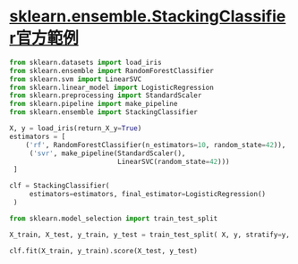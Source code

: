 # [sklearn.ensemble.StackingClassifier官方範例](https://scikit-learn.org/stable/modules/generated/sklearn.ensemble.StackingClassifier.html#sklearn.ensemble.StackingClassifier)
```python
from sklearn.datasets import load_iris
from sklearn.ensemble import RandomForestClassifier
from sklearn.svm import LinearSVC
from sklearn.linear_model import LogisticRegression
from sklearn.preprocessing import StandardScaler
from sklearn.pipeline import make_pipeline
from sklearn.ensemble import StackingClassifier

X, y = load_iris(return_X_y=True)
estimators = [
    ('rf', RandomForestClassifier(n_estimators=10, random_state=42)),
     ('svr', make_pipeline(StandardScaler(),
                           LinearSVC(random_state=42)))
 ]

clf = StackingClassifier(
     estimators=estimators, final_estimator=LogisticRegression()
 )

from sklearn.model_selection import train_test_split

X_train, X_test, y_train, y_test = train_test_split( X, y, stratify=y, random_state=42)

clf.fit(X_train, y_train).score(X_test, y_test)
```
